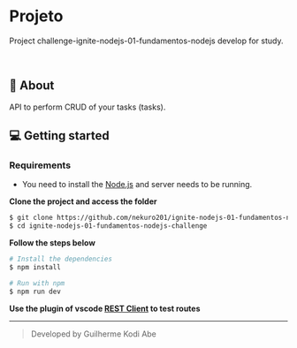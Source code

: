 # Projeto
Project challenge-ignite-nodejs-01-fundamentos-nodejs develop for study.

<br>

## 🚀 About
API to perform CRUD of your tasks (tasks).

## 💻 Getting started

### Requirements

- You need to install the [Node.js](https://nodejs.org/en/download/) and server needs to be running.

**Clone the project and access the folder**

```bash
$ git clone https://github.com/nekuro201/ignite-nodejs-01-fundamentos-nodejs-challenge.git
$ cd ignite-nodejs-01-fundamentos-nodejs-challenge
```

**Follow the steps below**

```bash
# Install the dependencies
$ npm install

# Run with npm
$ npm run dev
```

**Use the plugin of vscode [REST Client](https://marketplace.visualstudio.com/items?itemName=humao.rest-client) to test routes**

---
<blockquote>
    Developed by Guilherme Kodi Abe
</blockquote>
